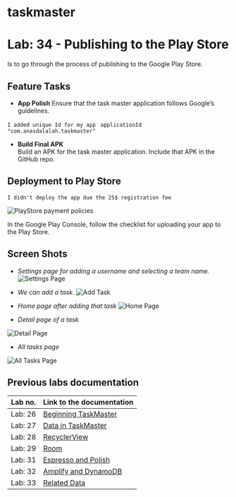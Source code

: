 # taskmaster

# Lab: 34 - Publishing to the Play Store

Is to go through the process of publishing to the Google Play Store.

## Feature Tasks
- **App Polish**
Ensure that the task master application follows Google’s guidelines.

`I added unique Id for my app`
` applicationId "com.anasdalalah.taskmaster"`


- **Build Final APK**  
Build an APK for the task master application. Include that APK in the GitHub repo.

## Deployment to Play Store
`I didn't deploy the app due the 25$ registration fee `

![PlayStore payment policies](screenshots/lab34/PlayStorePayment.png)


In the Google Play Console, follow the checklist for uploading your app to the Play Store. 

## Screen Shots

- *Settings page for adding a username and selecting a team name.*
![Settings Page](screenshots/lab33/settings.png)

- *We can add a task.*
![Add Task](screenshots/lab33/add_a_task.png)

- *Home page after adding that task*
![Home Page](screenshots/lab33/home_page.jpg)

- *Detail page of a task*

![Detail Page](screenshots/lab32/detail_page.jpg)

- *All tasks page*

![All Tasks Page](screenshots/lab26/all_tasks.png)


## Previous labs documentation

| Lab no.       | Link to the documentation  |         
| ------------|-----------------------------|
|Lab: 26|[Beginning TaskMaster](labs/LAB26.md)|
|Lab: 27|[Data in TaskMaster](labs/LAB27.md)|
|Lab: 28|[RecyclerView](labs/LAB28.md)|
|Lab: 29|[Room](labs/LAB29.md)|
|Lab: 31|[Espresso and Polish](labs/LAB31.md)|
|Lab: 32|[Amplify and DynamoDB](labs/LAB32.md)|
|Lab: 33|[Related Data](labs/LAB33.md)|




